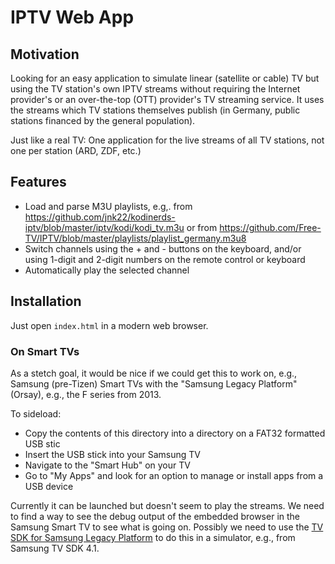 # IPTV Web App

## Motivation

Looking for an easy application to simulate linear (satellite or cable) TV but using the TV station's own IPTV streams without requiring the Internet provider's or an over-the-top (OTT) provider's TV streaming service. It uses the streams which TV stations themselves publish (in Germany, public stations financed by the general population).

Just like a real TV: One application for the live streams of all TV stations, not one per station (ARD, ZDF, etc.)

## Features

- Load and parse M3U playlists, e.g,. from https://github.com/jnk22/kodinerds-iptv/blob/master/iptv/kodi/kodi_tv.m3u or from https://github.com/Free-TV/IPTV/blob/master/playlists/playlist_germany.m3u8
- Switch channels using the + and - buttons on the keyboard, and/or using 1-digit and 2-digit numbers on the remote control or keyboard
- Automatically play the selected channel

## Installation

Just open `index.html` in a modern web browser.

### On Smart TVs

As a stetch goal, it would be nice if we could get this to work on, e.g., Samsung (pre-Tizen) Smart TVs with the "Samsung Legacy Platform" (Orsay), e.g., the F series from 2013.

To sideload:

- Copy the contents of this directory into a directory on a FAT32 formatted USB stic
- Insert the USB stick into your Samsung TV
- Navigate to the "Smart Hub" on your TV
- Go to "My Apps" and look for an option to manage or install apps from a USB device

Currently it can be launched but doesn't seem to play the streams. We need to find a way to see the debug output of the embedded browser in the Samsung Smart TV to see what is going on. Possibly we need to use the [TV SDK for Samsung Legacy Platform](https://developer.samsung.com/smarttv/legacy/tools/history.html) to do this in a simulator, e.g., from Samsung TV SDK 4.1.

